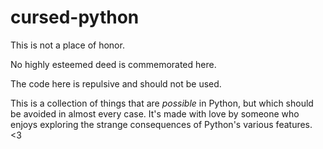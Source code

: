 # cursed-python

This is not a place of honor.

No highly esteemed deed is commemorated here.

The code here is repulsive and should not be used.

This is a collection of things that are *possible* in Python, but which should
be avoided in almost every case. It's made with love by someone who enjoys
exploring the strange consequences of Python's various features. <3